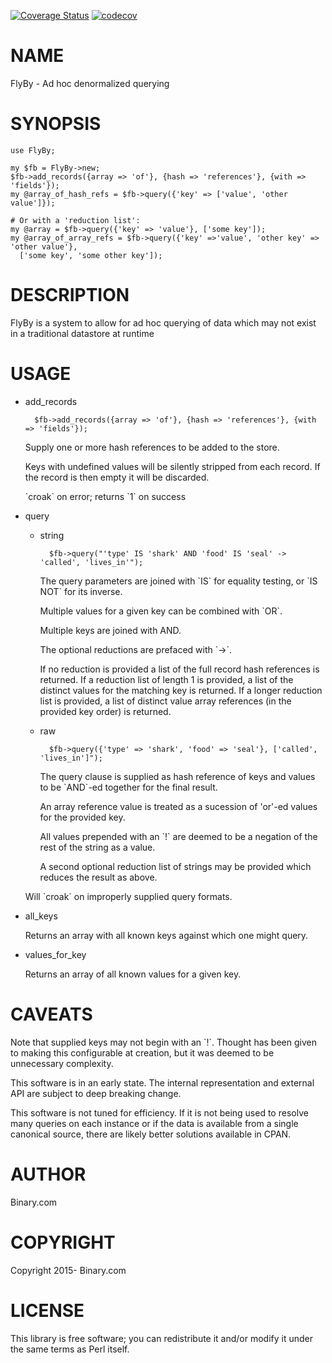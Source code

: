 [![Coverage Status](https://coveralls.io/repos/github/binary-com/perl-FlyBy/badge.svg?branch=master)](https://coveralls.io/github/binary-com/perl-FlyBy?branch=master)
[![codecov](https://codecov.io/gh/binary-com/perl-FlyBy/branch/master/graph/badge.svg)](https://codecov.io/gh/binary-com/perl-FlyBy)

# NAME

FlyBy - Ad hoc denormalized querying

# SYNOPSIS

    use FlyBy;

    my $fb = FlyBy->new;
    $fb->add_records({array => 'of'}, {hash => 'references'}, {with => 'fields'});
    my @array_of_hash_refs = $fb->query({'key' => ['value', 'other value']});

    # Or with a 'reduction list':
    my @array = $fb->query({'key' => 'value'}, ['some key']);
    my @array_of_array_refs = $fb->query({'key' =>'value', 'other key' => 'other value'},
      ['some key', 'some other key']);

# DESCRIPTION

FlyBy is a system to allow for ad hoc querying of data which may not
exist in a traditional datastore at runtime

# USAGE

- add\_records

        $fb->add_records({array => 'of'}, {hash => 'references'}, {with => 'fields'});

    Supply one or more hash references to be added to the store.

    Keys with undefined values will be silently stripped from each record.  If the
    record is then empty it will be discarded.

    \`croak\` on error; returns \`1\` on success

- query

    - string

            $fb->query("'type' IS 'shark' AND 'food' IS 'seal' -> 'called', 'lives_in'");

        The query parameters are joined with \`IS\` for equality testing, or
        \`IS NOT\` for its inverse.

        Multiple values for a given key can be combined with \`OR\`.

        Multiple keys are joined with AND.

        The optional reductions are prefaced with \`->\`.

        If no reduction is provided a list of the full record hash
        references is returned.
        If a reduction list of length 1 is provided, a list of the distinct
        values for the matching key is returned.
        If a longer reduction list is provided, a list of distinct value
        array references (in the provided key order) is returned.

    - raw

            $fb->query({'type' => 'shark', 'food' => 'seal'}, ['called', 'lives_in']");

        The query clause is supplied as hash reference of keys and values to
        be \`AND\`-ed together for the final result.

        An array reference value is treated as a sucession of 'or'-ed values
        for the provided key.

        All values prepended with an \`!\` are deemed to be a negation of the
        rest of the string as a value.

        A second optional reduction list of strings may be provided which
        reduces the result as above.

    Will \`croak\` on improperly supplied query formats.

- all\_keys

    Returns an array with all known keys against which one might query.

- values\_for\_key

    Returns an array of all known values for a given key.

# CAVEATS

Note that supplied keys may not begin with an \`!\`.  Thought has been
given to making this configurable at creation, but it was deemed to
be unnecessary complexity.

This software is in an early state. The internal representation and
external API are subject to deep breaking change.

This software is not tuned for efficiency.  If it is not being used
to resolve many queries on each instance or if the data is available
from a single canonical source, there are likely better solutions
available in CPAN.

# AUTHOR

Binary.com

# COPYRIGHT

Copyright 2015- Binary.com

# LICENSE

This library is free software; you can redistribute it and/or modify
it under the same terms as Perl itself.
